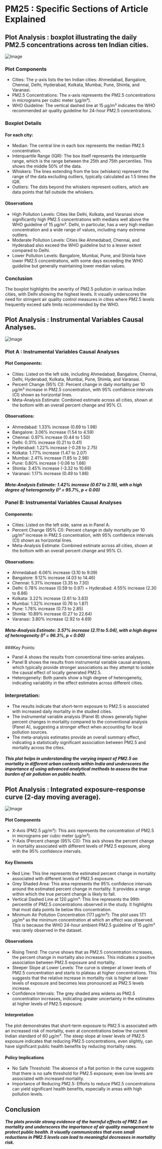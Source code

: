# PM25 : Specific Sections of Article Explained

## Plot Analysis :  boxplot illustrating the daily PM2.5 concentrations across ten Indian cities.

![Image](output.png)

### Plot Components
- Cities: The y-axis lists the ten Indian cities: Ahmedabad, Bangalore, Chennai, Delhi, Hyderabad, Kolkata, Mumbai, Pune, Shimla, and Varanasi.
- PM2.5 Concentrations: The x-axis represents the PM2.5 concentrations in micrograms per cubic meter (µg/m³).
- WHO Guideline: The vertical dashed line at 15 µg/m³ indicates the WHO recommended air quality guideline for 24-hour PM2.5 concentrations.

### Boxplot Details
#### For each city:
- Median: The central line in each box represents the median PM2.5 concentration.
- Interquartile Range (IQR): The box itself represents the interquartile range, which is the range between the 25th and 75th percentiles. This shows the middle 50% of the data.
- Whiskers: The lines extending from the box (whiskers) represent the range of the data excluding outliers, typically calculated as 1.5 times the IQR.
- Outliers: The dots beyond the whiskers represent outliers, which are data points that fall outside the whiskers.

#### Observations
- High Pollution Levels: Cities like Delhi, Kolkata, and Varanasi show significantly high PM2.5 concentrations with medians well above the WHO guideline of 15 µg/m³. Delhi, in particular, has a very high median concentration and a wide range of values, including many extreme outliers.
- Moderate Pollution Levels: Cities like Ahmedabad, Chennai, and Hyderabad also exceed the WHO guideline but to a lesser extent compared to Delhi.
- Lower Pollution Levels: Bangalore, Mumbai, Pune, and Shimla have lower PM2.5 concentrations, with some days exceeding the WHO guideline but generally maintaining lower median values.

### Conclusion
The boxplot highlights the severity of PM2.5 pollution in various Indian cities, with Delhi showing the highest levels. It visually underscores the need for stringent air quality control measures in cities where PM2.5 levels frequently exceed safe limits recommended by the WHO.

## Plot Analysis :  Instrumental Variables Causal Analyses.

![Image](output1.png)

### Plot A : Instrumental Variables Causal Analyses
#### Plot Components:
- Cities: Listed on the left side, including Ahmedabad, Bangalore, Chennai, Delhi, Hyderabad, Kolkata, Mumbai, Pune, Shimla, and Varanasi.
- Percent Change (95% CI): Percent change in daily mortality per 10 µg/m³ increase in PM2.5 concentration, with 95% confidence intervals (CI) shown as horizontal lines.
- Meta-Analysis Estimate: Combined estimate across all cities, shown at the bottom with an overall percent change and 95% CI.

#### Observations:
- Ahmedabad: 1.33% increase (0.69 to 1.98)
- Bangalore: 3.06% increase (1.54 to 4.59)
- Chennai: 0.97% increase (0.44 to 1.50)
- Delhi: 0.31% increase (0.21 to 0.41)
- Hyderabad: 1.22% increase (-0.28 to 2.75)
- Kolkata: 1.77% increase (1.47 to 2.07)
- Mumbai: 2.41% increase (1.85 to 2.98)
- Pune: 0.80% increase (-0.06 to 1.66)
- Shimla: 3.45% increase (-3.32 to 10.69)
- Varanasi: 1.17% increase (0.49 to 1.86)
##### Meta-Analysis Estimate: 1.42% increase (0.67 to 2.19), with a high degree of heterogeneity (I² = 95.7%, p < 0.00)

### Panel B: Instrumental Variables Causal Analyses
#### Components:
- Cities: Listed on the left side, same as in Panel A.
- Percent Change (95% CI): Percent change in daily mortality per 10 µg/m³ increase in PM2.5 concentration, with 95% confidence intervals (CI) shown as horizontal lines.
- Meta-Analysis Estimate: Combined estimate across all cities, shown at the bottom with an overall percent change and 95% CI.

#### Observations:
- Ahmedabad: 6.06% increase (3.10 to 9.09)
- Bangalore: 9.12% increase (4.03 to 14.46)
- Chennai: 5.31% increase (3.35 to 7.30)
- Delhi: 0.78% increase (0.59 to 0.97)
= Hyderabad: 4.55% increase (2.30 to 6.86)
- Kolkata: 3.22% increase (2.61 to 3.83)
- Mumbai: 1.32% increase (0.76 to 1.87)
- Pune: 1.78% increase (0.73 to 2.85)
- Shimla: 10.89% increase (0.27 to 22.64)
- Varanasi: 3.80% increase (2.92 to 4.69)
##### Meta-Analysis Estimate: 3.57% increase (2.11 to 5.04), with a high degree of heterogeneity (I² = 96.3%, p < 0.00)

###Key Points:
- Panel A shows the results from conventional time-series analyses.
- Panel B shows the results from instrumental variable causal analyses, which typically provide stronger associations as they attempt to isolate the causal effect of locally generated PM2.5.
- Heterogeneity: Both panels show a high degree of heterogeneity, indicating variability in the effect estimates across different cities.

### Interpretation:
- The results indicate that short-term exposure to PM2.5 is associated with increased daily mortality in the studied cities.
- The instrumental variable analysis (Panel B) shows generally higher percent changes in mortality compared to the conventional analysis (Panel A), suggesting a stronger effect when accounting for local pollution sources.
- The meta-analysis estimates provide an overall summary effect, indicating a statistically significant association between PM2.5 and mortality across the cities.

##### This plot helps in understanding the varying impact of PM2.5 on mortality in different urban contexts within India and underscores the importance of using advanced analytical methods to assess the true burden of air pollution on public health.

## Plot Analysis :  Integrated exposure–response curve (2-day moving average).

![Image](output2.png)

#### Plot Components
- X-Axis (PM2.5 µg/m³): This axis represents the concentration of PM2.5 in micrograms per cubic meter (µg/m³).
- Y-Axis (Percent change (95% CI)): This axis shows the percent change in mortality associated with different levels of PM2.5 exposure, along with the 95% confidence intervals.

#### Key Elements
- Red Line: This line represents the estimated percent change in mortality associated with different levels of PM2.5 exposure.
- Grey Shaded Area: This area represents the 95% confidence intervals around the estimated percent change in mortality. It provides a range within which the true percent change is likely to fall.
- Vertical Dashed Line at 120 µg/m³: This line represents the 99th percentile of PM2.5 concentrations observed in the study. It highlights that most data points lie below this concentration.
- Minimum Air Pollution Concentration (17.1 µg/m³): The plot uses 17.1 µg/m³ as the minimum concentration at which an effect was observed. This is because the WHO 24-hour ambient PM2.5 guideline of 15 µg/m³ was rarely observed in the dataset.

#### Observations
- Rising Trend: The curve shows that as PM2.5 concentration increases, the percent change in mortality also increases. This indicates a positive association between PM2.5 exposure and mortality.
- Steeper Slope at Lower Levels: The curve is steeper at lower levels of PM2.5 concentration and starts to plateau at higher concentrations. This suggests that the relative increase in mortality risk is higher at lower levels of exposure and becomes less pronounced as PM2.5 levels increase.
- Confidence Intervals: The grey shaded area widens as PM2.5 concentration increases, indicating greater uncertainty in the estimates at higher levels of PM2.5 exposure.

#### Interpretation
The plot demonstrates that short-term exposure to PM2.5 is associated with an increased risk of mortality, even at concentrations below the current Indian standard of 60 µg/m³. The steep slope at lower levels of PM2.5 exposure indicates that reducing PM2.5 concentrations, even slightly, can have significant public health benefits by reducing mortality rates.

#### Policy Implications
- No Safe Threshold: The absence of a flat portion in the curve suggests that there is no safe threshold for PM2.5 exposure; even low levels are associated with increased mortality.
- Importance of Reducing PM2.5: Efforts to reduce PM2.5 concentrations can yield significant health benefits, especially in areas with high pollution levels.

## Conclusion
##### The plots provide strong evidence of the harmful effects of PM2.5 on mortality and underscores the importance of air quality management to protect public health. It visually communicates that even small reductions in PM2.5 levels can lead to meaningful decreases in mortality risk.
